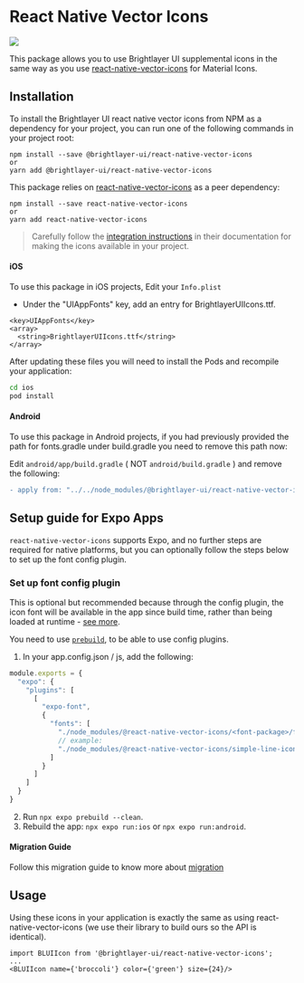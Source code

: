 # React Native Vector Icons

[![](https://img.shields.io/npm/v/@brightlayer-ui/react-native-vector-icons.svg?label=@brightlayer-ui/react-native-vectoricons&style=flat)](https://www.npmjs.com/package/@brightlayer-ui/react-native-vector-icons)

This package allows you to use Brightlayer UI supplemental icons in the same way as you use [react-native-vector-icons](https://www.npmjs.com/package/react-native-vector-icons) for Material Icons.

## Installation

To install the Brightlayer UI react native vector icons from NPM as a dependency for your project, you can run one of the following commands in your project root:

```
npm install --save @brightlayer-ui/react-native-vector-icons
or
yarn add @brightlayer-ui/react-native-vector-icons
```

This package relies on [react-native-vector-icons](https://www.npmjs.com/package/react-native-vector-icons) as a peer dependency:

```
npm install --save react-native-vector-icons
or
yarn add react-native-vector-icons
```

> Carefully follow the [integration instructions](https://github.com/oblador/react-native-vector-icons#installation) in their documentation for making the icons available in your project.

#### iOS

To use this package in iOS projects, Edit your `Info.plist`

-   Under the "UIAppFonts" key, add an entry for BrightlayerUIIcons.ttf.

```
<key>UIAppFonts</key>
<array>
  <string>BrightlayerUIIcons.ttf</string>
</array>

```

After updating these files you will need to install the Pods and recompile your application:

```sh
cd ios
pod install
```

#### Android

To use this package in Android projects, if you had previously provided the path for fonts.gradle under build.gradle you need to remove this path now:

Edit `android/app/build.gradle` ( NOT `android/build.gradle` ) and remove the following:

```diff
- apply from: "../../node_modules/@brightlayer-ui/react-native-vector-icons/fonts.gradle"
```

## Setup guide for Expo Apps

`react-native-vector-icons` supports Expo, and no further steps are required for native platforms, but you can optionally follow the steps below to set up the font config plugin.

### Set up font config plugin

This is optional but recommended because through the config plugin, the icon font will be available in the app since build time, rather than being loaded at runtime - [see more](https://docs.expo.dev/develop/user-interface/fonts/#with-expo-font-config-plugin).

You need to use [`prebuild`](https://docs.expo.dev/workflow/prebuild/), to be able to use config plugins.

1. In your app.config.json / js, add the following:

```js
module.exports = {
  "expo": {
    "plugins": [
      [
        "expo-font",
        {
          "fonts": [
            "./node_modules/@react-native-vector-icons/<font-package>/fonts/<font-file>.ttf",
            // example:
            "./node_modules/@react-native-vector-icons/simple-line-icons/fonts/SimpleLineIcons.ttf"
          ]
        }
      ]
    ]
  }
}
```

2. Run `npx expo prebuild --clean`.
3. Rebuild the app: `npx expo run:ios` or `npx expo run:android`.

#### Migration Guide

Follow this migration guide to know more about [migration](./Migration.md)

## Usage

Using these icons in your application is exactly the same as using react-native-vector-icons (we use their library to build ours so the API is identical).

```tsx
import BLUIIcon from '@brightlayer-ui/react-native-vector-icons';
...
<BLUIIcon name={'broccoli'} color={'green'} size={24}/>
```